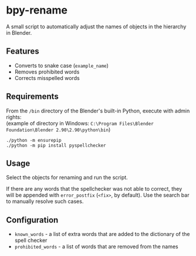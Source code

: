# bpy-rename

A small script to automatically adjust the names of objects in the hierarchy in Blender.

## Features
- Converts to snake case (`example_name`)
- Removes prohibited words
- Corrects misspelled words


## Requirements
From the `/bin` directory of the Blender's built-in Python, execute with admin rights:  
(example of directory in Windows: `C:\Program Files\Blender Foundation\Blender 2.90\2.90\python\bin`)
```
./python -m ensurepip
./python -m pip install pyspellchecker
```

## Usage
Select the objects for renaming and run the script.

If there are any words that the spellchecker was not able to correct, they will be appended with `error_postfix` (`<fix>`, by default). Use the search bar to manually resolve such cases.


## Configuration
- `known_words` - a list of extra words that are added to the dictionary of the spell checker
- `prohibited_words` - a list of words that are removed from the names
